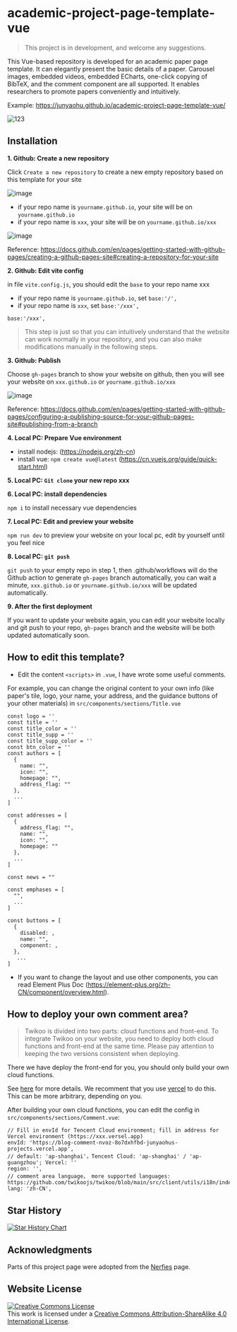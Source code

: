 # academic-project-page-template-vue

> This project is in development, and welcome any suggestions.

This Vue-based repository is developed for an academic paper page template. It can elegantly present the basic details of a paper. Carousel images, embedded videos, embedded ECharts, one-click copying of BibTeX, and the comment component are all supported. It enables researchers to promote papers conveniently and intuitively. 

Example: https://junyaohu.github.io/academic-project-page-template-vue/

![123](https://github.com/user-attachments/assets/0432d357-7bed-4c48-b846-80e4cfa56f12)

## Installation

**1. Github: Create a new repository**

Click `Create a new repository` to create a new empty repository based on this template for your site

![image](https://github.com/user-attachments/assets/e828d5bf-1269-4602-b2ca-c7d20b9c7fe1)

- if your repo name is `yourname.github.io`, your site will be on `yourname.github.io`
- if your repo name is `xxx`, your site will be on `yourname.github.io/xxx`

![image](https://github.com/user-attachments/assets/38e7f97f-2fc9-446e-bdf2-53f1691b9f71)

Reference: https://docs.github.com/en/pages/getting-started-with-github-pages/creating-a-github-pages-site#creating-a-repository-for-your-site

**2. Github: Edit vite config**

in file `vite.config.js`, you should edit the `base` to your repo name xxx

- if your repo name is `yourname.github.io`, set `base:'/',`
- if your repo name is `xxx`, set `base:'/xxx',`

```
base:'/xxx',
```

> This step is just so that you can intuitively understand that the website can work normally in your repository, and you can also make modifications manually in the following steps. 

**3. Github: Publish**

Choose `gh-pages` branch to show your website on github, then you will see your website on `xxx.github.io` or `yourname.github.io/xxx`

![image](https://github.com/user-attachments/assets/c0d7198f-6254-48e7-bc23-924ce065eb53)

Reference: https://docs.github.com/en/pages/getting-started-with-github-pages/configuring-a-publishing-source-for-your-github-pages-site#publishing-from-a-branch

**4. Local PC: Prepare Vue environment**
 - install nodejs: (https://nodejs.org/zh-cn)
 - install vue: `npm create vue@latest` (https://cn.vuejs.org/guide/quick-start.html)
  
**5. Local PC: `Git clone` your new repo xxx**

**6. Local PC: install dependencies**

`npm i` to install necessary vue dependencies 

**7. Local PC: Edit and preview your website**

`npm run dev` to preview your website on your local pc, edit by yourself until you feel nice

**8. Local PC: `git push`**

`git push` to your empty repo in step 1, then .github/workflows will do the Github action to generate `gh-pages` branch automatically, you can wait a minute, `xxx.github.io` or `yourname.github.io/xxx` will be updated automatically.

**9. After the first deployment**

If you want to update your website again, you can edit your website locally and git push to your repo, `gh-pages` branch and the website will be both updated automatically soon.

## How to edit this template?

- Edit the content `<scripts>` in `.vue`, I have wrote some useful comments.

For example, you can change the original content to your own info (like paper's tile, logo, your name, your address, and the guidance buttons of your other materials) in `src/components/sections/Title.vue`

```
const logo = ''
const title = ''
const title_color = ''
const title_supp = ''
const title_supp_color = ''
const btn_color = ''
const authors = [
  {
    name: "",
    icon: "",
    homepage: "",
    address_flag: ""
  },
  ...
]

const addresses = [
  {
    address_flag: "",
    name: "",
    icon: "",
    homepage: ""
  },
  ...
]

const news = ""

const emphases = [
  "",
  ...
]

const buttons = [
  {
    disabled: ,
    name: "",
    component: ,
  },
   ...
]
```

- If you want to change the layout and use other components, you can read Element Plus Doc (https://element-plus.org/zh-CN/component/overview.html).

## How to deploy your own comment area?

> Twikoo is divided into two parts: cloud functions and front-end. To integrate Twikoo on your website, you need to deploy both cloud functions and front-end at the same time. Please pay attention to keeping the two versions consistent when deploying.

There we have deploy the front-end for you, you should only build your own cloud functions.

See [here](https://twikoo.js.org/backend.html) for more details. We recomment that you use [vercel](https://twikoo.js.org/backend.html#vercel-%E9%83%A8%E7%BD%B2) to do this. This can be more arbitrary, depending on you.

After building your own cloud functions, you can edit the config in `src/components/sections/Comment.vue`:

```
// Fill in envId for Tencent Cloud environment; fill in address for Vercel environment (https://xxx.versel.app)
envId: 'https://blog-comment-nvoz-8o7dxhfbd-junyaohus-projects.vercel.app', 
// default: 'ap-shanghai'，Tencent Cloud: 'ap-shanghai' / 'ap-guangzhou'; Vercel: ''
region: '', 
// comment area language， more supported languages: https://github.com/twikoojs/twikoo/blob/main/src/client/utils/i18n/index.js
lang: 'zh-CN',
```

## Star History

[![Star History Chart](https://api.star-history.com/svg?repos=JunyaoHu/academic-project-page-template-vue&type=Date)](https://star-history.com/#JunyaoHu/academic-project-page-template-vue&Date)

## Acknowledgments
Parts of this project page were adopted from the [Nerfies](https://nerfies.github.io/) page.

## Website License
<a rel="license" href="http://creativecommons.org/licenses/by-sa/4.0/"><img alt="Creative Commons License" style="border-width:0" src="https://i.creativecommons.org/l/by-sa/4.0/88x31.png" /></a><br />This work is licensed under a <a rel="license" href="http://creativecommons.org/licenses/by-sa/4.0/">Creative Commons Attribution-ShareAlike 4.0 International License</a>.
